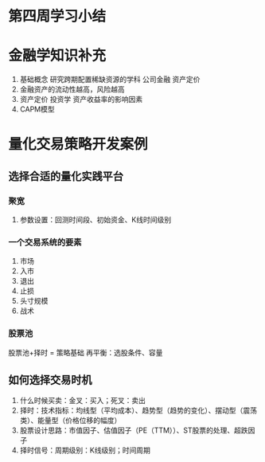# 第四周学习小结
# 金融学知识补充
1. 基础概念 研究跨期配置稀缺资源的学科 公司金融 资产定价
2. 金融资产的流动性越高，风险越高
3. 资产定价 投资学 资产收益率的影响因素
4. CAPM模型

# 量化交易策略开发案例
## 选择合适的量化实践平台
### 聚宽
1. 参数设置：回测时间段、初始资金、K线时间级别
### 一个交易系统的要素
1. 市场
2. 入市
3. 退出
4. 止损
5. 头寸规模
6. 战术
### 股票池
股票池+择时 = 策略基础
再平衡：选股条件、容量
## 如何选择交易时机
1. 什么时候买卖：金叉：买入；死叉：卖出
2. 择时：技术指标：均线型（平均成本）、趋势型（趋势的变化）、摆动型（震荡类）、能量型（价格位移的幅度）
3. 股票设计思路：市值因子、估值因子（PE（TTM））、ST股票的处理、超跌因子
4. 择时信号：周期级别：K线级别；时间周期


